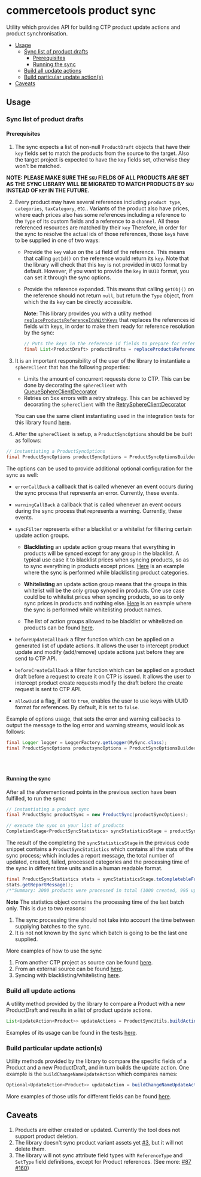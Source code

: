 # commercetools product sync

Utility which provides API for building CTP product update actions and product synchronisation.

<!-- START doctoc generated TOC please keep comment here to allow auto update -->
<!-- DON'T EDIT THIS SECTION, INSTEAD RE-RUN doctoc TO UPDATE -->


- [Usage](#usage)
  - [Sync list of product drafts](#sync-list-of-product-drafts)
    - [Prerequisites](#prerequisites)
    - [Running the sync](#running-the-sync)
  - [Build all update actions](#build-all-update-actions)
  - [Build particular update action(s)](#build-particular-update-actions)
- [Caveats](#caveats)

<!-- END doctoc generated TOC please keep comment here to allow auto update -->

## Usage

### Sync list of product drafts

#### Prerequisites
1. The sync expects a list of non-null `ProductDraft` objects that have their `key` fields set to match the
products from the source to the target. Also the target project is expected to have the `key` fields set,
otherwise they won't be matched.

**NOTE: PLEASE MAKE SURE THE `SKU` FIELDS OF ALL PRODUCTS ARE SET AS THE SYNC LIBRARY WILL BE MIGRATED TO MATCH PRODUCTS BY `SKU` INSTEAD OF `KEY` IN THE FUTURE.**

2. Every product may have several references including `product type`, `categories`, `taxCategory`, etc.. Variants
of the product also have prices, where each prices also has some references including a reference to the `Type` of its 
custom fields and a reference to a `channel`. All these referenced resources are matched by their `key` Therefore, in 
order for the sync to resolve the actual ids of those references, those `key`s have to be supplied in one of two ways:
    - Provide the `key` value on the `id` field of the reference. This means that calling `getId()` on the
    reference would return its `key`. Note that the library will check that this `key` is not 
    provided in `UUID` format by default. However, if you want to provide the `key` in `UUID` format, you can
     set it through the sync options. <!--TODO Different example of sync performed that way can be found [here]().-->
    - Provide the reference expanded. This means that calling `getObj()` on the reference should not return `null`,
     but return the `Type` object, from which the its `key` can be directly accessible. 
     
        **Note**: This library provides you with a utility method 
         [`replaceProductsReferenceIdsWithKeys`](https://commercetools.github.io/commercetools-sync-java/v/v1.0.0-M2-beta-2/com/commercetools/sync/commons/utils/SyncUtils.html#replaceProductsReferenceIdsWithKeys-java.util.List-)
         that replaces the references id fields with keys, in order to make them ready for reference resolution by the sync:
         ````java
         // Puts the keys in the reference id fields to prepare for reference resolution
         final List<ProductDraft> productDrafts = replaceProductsReferenceIdsWithKeys(products);
         ````
     
3. It is an important responsibility of the user of the library to instantiate a `sphereClient` that has the following properties:
    - Limits the amount of concurrent requests done to CTP. This can be done by decorating the `sphereClient` with 
   [QueueSphereClientDecorator](http://commercetools.github.io/commercetools-jvm-sdk/apidocs/io/sphere/sdk/client/QueueSphereClientDecorator.html) 
    - Retries on 5xx errors with a retry strategy. This can be achieved by decorating the `sphereClient` with the 
   [RetrySphereClientDecorator](http://commercetools.github.io/commercetools-jvm-sdk/apidocs/io/sphere/sdk/client/RetrySphereClientDecorator.html)
   
   You can use the same client instantiating used in the integration tests for this library found 
   [here](/src/main/java/com/commercetools/sync/commons/utils/ClientConfigurationUtils.java#L45).

4. After the `sphereClient` is setup, a `ProductSyncOptions` should be be built as follows: 
````java
// instantiating a ProductSyncOptions
final ProductSyncOptions productSyncOptions = ProductSyncOptionsBuilder.of(sphereClient).build();
````

The options can be used to provide additional optional configuration for the sync as well:
- `errorCallBack`
a callback that is called whenever an event occurs during the sync process that represents an error. Currently, these 
events.

- `warningCallBack` 
a callback that is called whenever an event occurs during the sync process that represents a warning. Currently, these 
events.

- `syncFilter`
 represents either a blacklist or a whitelist for filtering certain update action groups. 
  - __Blacklisting__ an update action group means that everything in products will be synced except for any group 
  in the blacklist. A typical use case it to blacklist prices when syncing products, so as to sync everything in products
  except prices. [Here](/src/integration-test/java/com/commercetools/sync/integration/externalsource/products/ProductSyncFilterIT.java#L142-L143)
  is an example where the sync is performed while blacklisting product categories. 
  
  - __Whitelisting__ an update action group means that the groups in this whitelist will be the *only* group synced in 
  products. One use case could be to whitelist prices when syncing products, so as to only sync prices in products and
  nothing else. [Here](/src/integration-test/java/com/commercetools/sync/integration/externalsource/products/ProductSyncFilterIT.java#L173)
  is an example where the sync is performed while whitelisting product names.
  
  - The list of action groups allowed to be blacklist or whitelisted on products can be found [here](/src/main/java/com/commercetools/sync/products/ActionGroup.java). 

- `beforeUpdateCallback`
a filter function which can be applied on a generated list of update actions. It allows the user to intercept product 
update and modify (add/remove) update actions just before they are send to CTP API.

- `beforeCreateCallback`
a filter function which can be applied on a product draft before a request to create it on CTP is issued. It allows the 
user to intercept product create requests modify the draft before the create request is sent to CTP API.

- `allowUuid`
a flag, if set to `true`, enables the user to use keys with UUID format for references. By default, it is set to `false`.

Example of options usage, that sets the error and warning callbacks to output the message to the log error and warning 
streams, would look as follows:
 ```java
 final Logger logger = LoggerFactory.getLogger(MySync.class);
 final ProductSyncOptions productsyncOptions = ProductSyncOptionsBuilder.of(sphereClient)
                                                                        .setErrorCallBack(logger::error)
                                                                        .setWarningCallBack(logger::warn)
                                                                        .build();
 ```

#### Running the sync
After all the aforementioned points in the previous section have been fulfilled, to run the sync:
````java
// instantiating a product sync
final ProductSync productSync = new ProductSync(productSyncOptions);

// execute the sync on your list of products
CompletionStage<ProductSyncStatistics> syncStatisticsStage = productSync.sync(productDrafts);
````
The result of the completing the `syncStatisticsStage` in the previous code snippet contains a `ProductSyncStatistics`
which contains all the stats of the sync process; which includes a report message, the total number of updated, created, 
failed, processed categories and the processing time of the sync in different time units and in a
human readable format.
````java
final ProductSyncStatistics stats = syncStatisticsStage.toCompletebleFuture().join();
stats.getReportMessage(); 
/*"Summary: 2000 products were processed in total (1000 created, 995 updated and 5 failed to sync)."*/
````

__Note__ The statistics object contains the processing time of the last batch only. This is due to two reasons:
 1. The sync processing time should not take into account the time between supplying batches to the sync. 
 2. It is not not known by the sync which batch is going to be the last one supplied.


More examples of how to use the sync
1. From another CTP project as source can be found [here](/src/integration-test/java/com/commercetools/sync/integration/ctpprojectsource/products/ProductSyncIT.java).
2. From an external source can be found [here](/src/integration-test/java/com/commercetools/sync/integration/externalsource/products/ProductSyncIT.java). 
3. Syncing with blacklisting/whitelisting [here](/src/integration-test/java/com/commercetools/sync/integration/externalsource/products/ProductSyncFilterIT.java).


### Build all update actions

A utility method provided by the library to compare a Product with a new ProductDraft and results in a list of product
 update actions. 
```java
List<UpdateAction<Product>> updateActions = ProductSyncUtils.buildActions(product, productDraft, productSyncOptions, attributesMetaData);
```

Examples of its usage can be found in the tests 
[here](/src/test/java/com/commercetools/sync/products/utils/ProductSyncUtilsTest.java).


### Build particular update action(s)

Utility methods provided by the library to compare the specific fields of a Product and a new ProductDraft, and in turn builds
 the update action. One example is the `buildChangeNameUpdateAction` which compares names:
  
````java
Optional<UpdateAction<Product>> updateAction = buildChangeNameUpdateAction(oldProduct, productDraft);
````
More examples of those utils for different fields can be found [here](/src/integration-test/java/com/commercetools/sync/integration/externalsource/products/utils).

## Caveats
1. Products are either created or updated. Currently the tool does not support product deletion.
2. The library doesn't sync product variant assets yet [#3](https://github.com/commercetools/commercetools-sync-java/issues/3), but it will not delete them.
3. The library will not sync attribute field types with `ReferenceType` and `SetType` field definitions, except 
for Product references. (See more: [#87](https://github.com/commercetools/commercetools-sync-java/issues/87) [#160](https://github.com/commercetools/commercetools-sync-java/issues/87))

